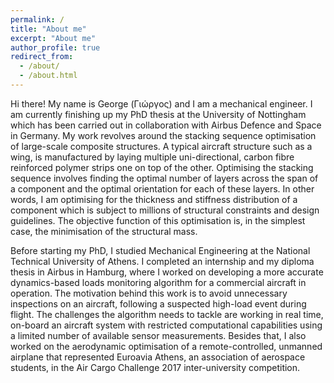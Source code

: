 ```yaml
---
permalink: /
title: "About me"
excerpt: "About me"
author_profile: true
redirect_from: 
  - /about/
  - /about.html
---
```


Hi there! My name is George (Γιώργος) and I am a mechanical engineer. I am currently finishing up my PhD thesis at the University of Nottingham which has been carried out in collaboration with Airbus Defence and Space in Germany. My work revolves around the stacking sequence optimisation of large-scale composite structures. A typical aircraft structure such as a wing, is manufactured by laying multiple uni-directional, carbon fibre reinforced polymer strips one on top of the other. Optimising the stacking sequence involves finding the optimal number of layers across the span of a component and the optimal orientation for each of these layers. In other words, I am optimising for the thickness and stiffness distribution of a component which is subject to millions of structural constraints and design guidelines. The objective function of this optimisation is, in the simplest case, the minimisation of the structural mass.

Before starting my PhD, I studied Mechanical Engineering at the National Technical University of Athens. I completed an internship and my diploma thesis in Airbus in Hamburg, where I worked on developing a more accurate dynamics-based loads monitoring algorithm for a commercial aircraft in operation. The motivation behind this work is to avoid unnecessary inspections on an aircraft, following a suspected high-load event during flight. The challenges the algorithm needs to tackle are working in real time, on-board an aircraft system with restricted computational capabilities using a limited number of available sensor measurements. Besides that, I also worked on the aerodynamic optimisation of a remote-controlled, unmanned airplane that represented Euroavia Athens, an association of aerospace students, in the Air Cargo Challenge 2017 inter-university competition.
